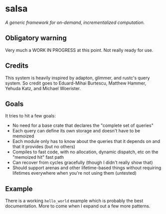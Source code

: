 # salsa

*A generic framework for on-demand, incrementalized computation.*

## Obligatory warning

Very much a WORK IN PROGRESS at this point. Not really ready for use.

## Credits

This system is heavily inspired by adapton, glimmer, and rustc's query
system. So credit goes to Eduard-Mihai Burtescu, Matthew Hammer,
Yehuda Katz, and Michael Woerister.

## Goals

It tries to hit a few goals:

- No need for a base crate that declares the "complete set of queries"
- Each query can define its own storage and doesn't have to be memoized
- Each module only has to know about the queries that it depends on
  and that it provides (but no others)
- Compiles to fast code, with no allocation, dynamic dispatch, etc on
  the "memoized hit" fast path
- Can recover from cycles gracefully (though I didn't really show
  that)
- Should support arenas and other lifetime-based things without requiring
  lifetimes everywhere when you're not using them (untested)

## Example

There is a working `hello_world` example which is probably the best documentation.
More to come when I expand out a few more patterns.
